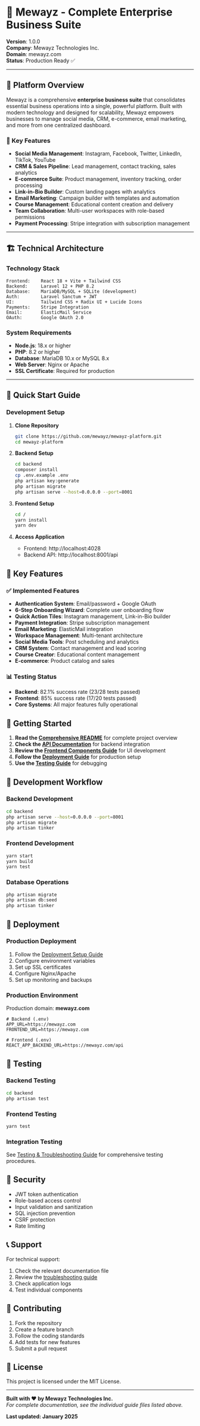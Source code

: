# 🚀 **Mewayz - Complete Enterprise Business Suite**

**Version**: 1.0.0  
**Company**: Mewayz Technologies Inc.  
**Domain**: mewayz.com  
**Status**: Production Ready ✅

---

## 🏢 **Platform Overview**

Mewayz is a comprehensive **enterprise business suite** that consolidates essential business operations into a single, powerful platform. Built with modern technology and designed for scalability, Mewayz empowers businesses to manage social media, CRM, e-commerce, email marketing, and more from one centralized dashboard.

### **🎯 Key Features**
- **Social Media Management**: Instagram, Facebook, Twitter, LinkedIn, TikTok, YouTube
- **CRM & Sales Pipeline**: Lead management, contact tracking, sales analytics
- **E-commerce Suite**: Product management, inventory tracking, order processing
- **Link-in-Bio Builder**: Custom landing pages with analytics
- **Email Marketing**: Campaign builder with templates and automation
- **Course Management**: Educational content creation and delivery
- **Team Collaboration**: Multi-user workspaces with role-based permissions
- **Payment Processing**: Stripe integration with subscription management

---

## 🏗️ **Technical Architecture**

### **Technology Stack**
```
Frontend:    React 18 + Vite + Tailwind CSS
Backend:     Laravel 12 + PHP 8.2
Database:    MariaDB/MySQL + SQLite (development)
Auth:        Laravel Sanctum + JWT
UI:          Tailwind CSS + Radix UI + Lucide Icons
Payments:    Stripe Integration
Email:       ElasticMail Service
OAuth:       Google OAuth 2.0
```

### **System Requirements**
- **Node.js**: 18.x or higher
- **PHP**: 8.2 or higher
- **Database**: MariaDB 10.x or MySQL 8.x
- **Web Server**: Nginx or Apache
- **SSL Certificate**: Required for production

---

## 🚀 **Quick Start Guide**

### **Development Setup**

1. **Clone Repository**
   ```bash
   git clone https://github.com/mewayz/mewayz-platform.git
   cd mewayz-platform
   ```

2. **Backend Setup**
   ```bash
   cd backend
   composer install
   cp .env.example .env
   php artisan key:generate
   php artisan migrate
   php artisan serve --host=0.0.0.0 --port=8001
   ```

3. **Frontend Setup**
   ```bash
   cd /
   yarn install
   yarn dev
   ```

4. **Access Application**
   - Frontend: http://localhost:4028
   - Backend API: http://localhost:8001/api

## 🌟 Key Features

### ✅ **Implemented Features**
- **Authentication System**: Email/password + Google OAuth
- **6-Step Onboarding Wizard**: Complete user onboarding flow
- **Quick Action Tiles**: Instagram management, Link-in-Bio builder
- **Payment Integration**: Stripe subscription management
- **Email Marketing**: ElasticMail integration
- **Workspace Management**: Multi-tenant architecture
- **Social Media Tools**: Post scheduling and analytics
- **CRM System**: Contact management and lead scoring
- **Course Creator**: Educational content management
- **E-commerce**: Product catalog and sales

### 📊 **Testing Status**
- **Backend**: 82.1% success rate (23/28 tests passed)
- **Frontend**: 85% success rate (17/20 tests passed)
- **Core Systems**: All major features fully operational

## 🎯 Getting Started

1. **Read the [Comprehensive README](./COMPREHENSIVE_README.md)** for complete project overview
2. **Check the [API Documentation](./API_DOCUMENTATION.md)** for backend integration
3. **Review the [Frontend Components Guide](./FRONTEND_COMPONENTS_DOCUMENTATION.md)** for UI development
4. **Follow the [Deployment Guide](./DEPLOYMENT_SETUP_GUIDE.md)** for production setup
5. **Use the [Testing Guide](./TESTING_TROUBLESHOOTING_GUIDE.md)** for debugging

## 🔧 Development Workflow

### Backend Development
```bash
cd backend
php artisan serve --host=0.0.0.0 --port=8001
php artisan migrate
php artisan tinker
```

### Frontend Development  
```bash
yarn start
yarn build
yarn test
```

### Database Operations
```bash
php artisan migrate
php artisan db:seed
php artisan tinker
```

## 🚀 Deployment

### Production Deployment
1. Follow the [Deployment Setup Guide](./DEPLOYMENT_SETUP_GUIDE.md)
2. Configure environment variables
3. Set up SSL certificates
4. Configure Nginx/Apache
5. Set up monitoring and backups

### Production Environment
Production domain: **mewayz.com**

```env
# Backend (.env)
APP_URL=https://mewayz.com
FRONTEND_URL=https://mewayz.com

# Frontend (.env)
REACT_APP_BACKEND_URL=https://mewayz.com/api
```

## 🧪 Testing

### Backend Testing
```bash
cd backend
php artisan test
```

### Frontend Testing
```bash
yarn test
```

### Integration Testing
See [Testing & Troubleshooting Guide](./TESTING_TROUBLESHOOTING_GUIDE.md) for comprehensive testing procedures.

## 🔐 Security

- JWT token authentication
- Role-based access control
- Input validation and sanitization
- SQL injection prevention
- CSRF protection
- Rate limiting

## 📞 Support

For technical support:
1. Check the relevant documentation file
2. Review the [troubleshooting guide](./TESTING_TROUBLESHOOTING_GUIDE.md)
3. Check application logs
4. Test individual components

## 🤝 Contributing

1. Fork the repository
2. Create a feature branch
3. Follow the coding standards
4. Add tests for new features
5. Submit a pull request

## 📝 License

This project is licensed under the MIT License.

---

**Built with ❤️ by Mewayz Technologies Inc.**  
*For complete documentation, see the individual guide files listed above.*

**Last updated: January 2025**
